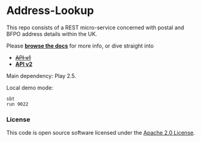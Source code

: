 Address-Lookup
==================

This repo consists of a REST micro-service concerned with postal and BFPO address details within the UK.

Please [**browse the docs**](https://github.com/hmrc/addresses/tree/master/docs/address-lookup) for more info, or dive straight into 

  * [~~API v1~~](https://github.com/hmrc/addresses/blob/master/docs/address-lookup/v1/address-lookup-api.md)
  * [**API v2**](https://github.com/hmrc/addresses/blob/master/docs/address-lookup/v2/address-lookup-api.md)

Main dependency: Play 2.5.

Local demo mode:
```
sbt
run 9022
```



### License

This code is open source software licensed under the [Apache 2.0 License]("http://www.apache.org/licenses/LICENSE-2.0.html").